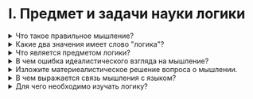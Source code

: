 # I. Предмет и задачи науки логики

<details>
  <summary>Что такое правильное мышление?</summary>

  Мышление являющееся обоснованным, последовательным, не противоречивым и определенным.

</details>

<details>
  <summary>Какие два значения имеет слово "логика"?</summary>

  Слово логика происходит от древнегреческого логос.

  Значения:
  1. Мышление, мысль
  2. Слово, в котором выражена мысль

</details>

<details>
  <summary>Что является предметом логики?</summary>

  Законы и формы правильного мышления.

</details>

<details>
  <summary>В чем ошибка идеалистического взгляда на мышление?</summary>

  Мышление не может существовать само по себе. Оно является отображением материального мира в человеческой голове.

</details>

<details>
  <summary>Изложите материеалистическое решение вопроса о мышлении.</summary>

  Мышление это свойство высокоорганизованной материи, а именно свойство мозга.

</details>

<details>
  <summary>В чем выражается связь мышления с языком?</summary>

  Без материальной языковой оболочки мысль не могла бы ни возникнуть ни существовать. Какие бы мысли не возникали они всегда облечены в слова, языкавые термины и фразы.

</details>

<details>
  <summary>Для чего необходимо изучать логику?</summary>

  Что бы научиться стройно и последовательно излогать свои мысли, правильно пользоваться логическими формами.

</details>
